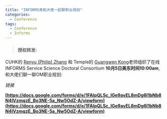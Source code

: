 ```yaml
---
title: "INFORMS来和大佬一起聊职业规划"
categories:
  - Conference
tags:
  - Conference
  - Informs
---
```


>#### 授权转发:  
  
CUHK的 [Renyu (Philip) Zhang](https://rphilipzhang.github.io/rphilipzhang/) 和 Temple的 [Guangwen Kong](https://www.fox.temple.edu/directory/guangwen-crystal-kong-tul69180)老师组织了在线INFORMS Service Science Doctoral Consortium **10月5日美东时间10:00am**, 和大佬们聊一聊OM职业规划:


*链接*

**[https://docs.google.com/forms/d/e/1FAIpQLSc_lGe9avEL8mDg6l1bNb8N4IVzmqzE_Bo3NE-5a_Nw5OdZ-A/viewform](https://docs.google.com/forms/d/e/1FAIpQLSc_lGe9avEL8mDg6l1bNb8N4IVzmqzE_Bo3NE-5a_Nw5OdZ-A/viewform)**

<img src="{{ site.url }}{{ site.baseurl }}/assets/images/posts/posts_img/2023-09-17-informs-poster.png" alt="">
<img src="{{ site.url }}{{ site.baseurl }}/assets/images/posts/posts_img/2023-09-17-informs-google-sheet.png" alt="">